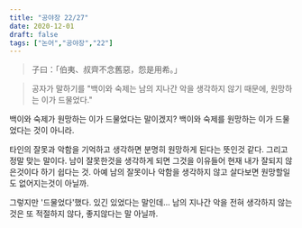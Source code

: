 ```yaml
---
title: "공야장 22/27"
date: 2020-12-01
draft: false
tags: ["논어","공야장","22"]
---
```


> 子曰：「伯夷、叔齊不念舊惡，怨是用希。」

> 공자가 말하기를 "백이와 숙제는 남의 지나간 악을 생각하지 않기 때문에, 원망하는 이가 드물었다."

백이와 숙제가 원망하는 이가 드물었다는 말이겠지? 백이와 숙제를 원망하는 이가 드물었다는 것이 아니라.

타인의 잘못과 악함을 기억하고 생각하면 분명히 원망하게 된다는 뜻인것 같다. 그리고 정말 맞는 말이다. 남이 잘못한것을 생각하게 되면 그것을 이유들어 현재 내가 잘되지 않은것이다 하기 쉽다는 것. 아예 남의 잘못이나 악함을 생각하지 않고 살다보면 원망할일도 없어지는것이 아닐까.

그렇지만 '드물었다'했다. 있긴 있었다는 말인데... 남의 지나간 악을 전혀 생각하지 않는것은 또 적절하지 않다, 좋지않다는 말 아닐까.
